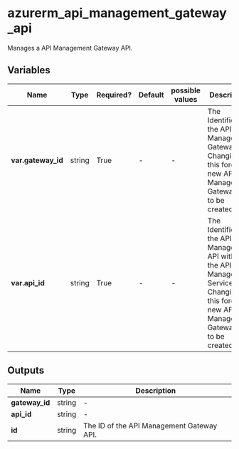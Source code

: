 # azurerm_api_management_gateway_api

Manages a API Management Gateway API.

## Variables

| Name | Type | Required? | Default  | possible values | Description |
| ---- | ---- | --------- | -------- | ----------- | ----------- |
| **var.gateway_id** | string | True | -  |  -  | The Identifier for the API Management Gateway. Changing this forces a new API Management Gateway API to be created. | 
| **var.api_id** | string | True | -  |  -  | The Identifier of the API Management API within the API Management Service. Changing this forces a new API Management Gateway API to be created. | 



## Outputs

| Name | Type | Description |
| ---- | ---- | --------- | 
| **gateway_id** | string  | - | 
| **api_id** | string  | - | 
| **id** | string  | The ID of the API Management Gateway API. | 
